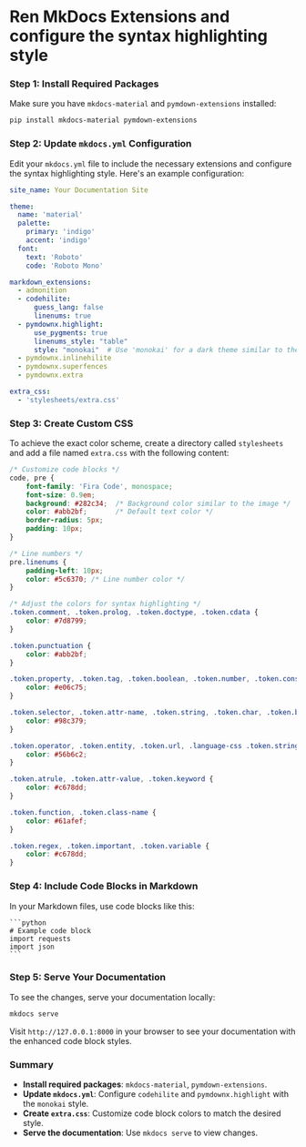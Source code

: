 # Ren MkDocs Extensions and configure the syntax highlighting style

### Step 1: Install Required Packages

Make sure you have `mkdocs-material` and `pymdown-extensions` installed:

```sh
pip install mkdocs-material pymdown-extensions
```

### Step 2: Update `mkdocs.yml` Configuration

Edit your `mkdocs.yml` file to include the necessary extensions and configure the syntax highlighting style. Here's an example configuration:

```yaml
site_name: Your Documentation Site

theme:
  name: 'material'
  palette:
    primary: 'indigo'
    accent: 'indigo'
  font:
    text: 'Roboto'
    code: 'Roboto Mono'

markdown_extensions:
  - admonition
  - codehilite:
      guess_lang: false
      linenums: true
  - pymdownx.highlight:
      use_pygments: true
      linenums_style: "table"
      style: "monokai"  # Use 'monokai' for a dark theme similar to the image
  - pymdownx.inlinehilite
  - pymdownx.superfences
  - pymdownx.extra

extra_css:
  - 'stylesheets/extra.css'
```

### Step 3: Create Custom CSS

To achieve the exact color scheme, create a directory called `stylesheets` and add a file named `extra.css` with the following content:

```css
/* Customize code blocks */
code, pre {
    font-family: 'Fira Code', monospace;
    font-size: 0.9em;
    background: #282c34;  /* Background color similar to the image */
    color: #abb2bf;       /* Default text color */
    border-radius: 5px;
    padding: 10px;
}

/* Line numbers */
pre.linenums {
    padding-left: 10px;
    color: #5c6370; /* Line number color */
}

/* Adjust the colors for syntax highlighting */
.token.comment, .token.prolog, .token.doctype, .token.cdata {
    color: #7d8799;
}

.token.punctuation {
    color: #abb2bf;
}

.token.property, .token.tag, .token.boolean, .token.number, .token.constant, .token.symbol, .token.deleted {
    color: #e06c75;
}

.token.selector, .token.attr-name, .token.string, .token.char, .token.builtin, .token.inserted {
    color: #98c379;
}

.token.operator, .token.entity, .token.url, .language-css .token.string, .style .token.string {
    color: #56b6c2;
}

.token.atrule, .token.attr-value, .token.keyword {
    color: #c678dd;
}

.token.function, .token.class-name {
    color: #61afef;
}

.token.regex, .token.important, .token.variable {
    color: #c678dd;
}
```

### Step 4: Include Code Blocks in Markdown

In your Markdown files, use code blocks like this:

    ```python
    # Example code block
    import requests
    import json
    ```

### Step 5: Serve Your Documentation

To see the changes, serve your documentation locally:

```sh
mkdocs serve
```

Visit `http://127.0.0.1:8000` in your browser to see your documentation with the enhanced code block styles.

### Summary

- **Install required packages**: `mkdocs-material`, `pymdown-extensions`.
- **Update `mkdocs.yml`**: Configure `codehilite` and `pymdownx.highlight` with the `monokai` style.
- **Create `extra.css`**: Customize code block colors to match the desired style.
- **Serve the documentation**: Use `mkdocs serve` to view changes.

